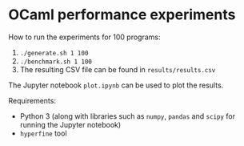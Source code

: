 # OCaml performance experiments

How to run the experiments for 100 programs:
1. `./generate.sh 1 100`
2. `./benchmark.sh 1 100`
3. The resulting CSV file can be found in `results/results.csv`

The Jupyter notebook `plot.ipynb` can be used to plot the results.

Requirements: 
* Python 3 (along with libraries such as `numpy`, `pandas` and `scipy` for running the Jupyter notebook)
* `hyperfine` tool
